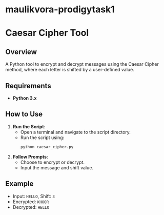 # maulikvora-prodigytask1
# Caesar Cipher Tool

## Overview
A Python tool to encrypt and decrypt messages using the Caesar Cipher method, where each letter is shifted by a user-defined value.

## Requirements
- **Python 3.x**

## How to Use
1. **Run the Script**:
   - Open a terminal and navigate to the script directory.
   - Run the script using:
     ```bash
     python caesar_cipher.py
     ```
2. **Follow Prompts**:
   - Choose to encrypt or decrypt.
   - Input the message and shift value.

## Example
- Input: `HELLO`, Shift: `3`
- Encrypted: `KHOOR`
- Decrypted: `HELLO`

